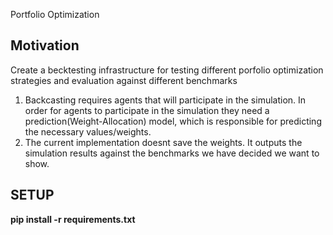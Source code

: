 Portfolio Optimization

## Motivation

Create a becktesting infrastructure for testing different porfolio optimization strategies and evaluation against different benchmarks

1) Backcasting requires agents that will participate in the simulation. In order for agents to participate in the simulation they need a prediction(Weight-Allocation) model, which is responsible for predicting the necessary values/weights.
2) The current implementation doesnt save the weights. It outputs the simulation results against the benchmarks we have decided we want to show.

## SETUP

**pip install -r requirements.txt**
